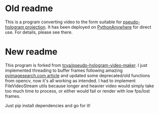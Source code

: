 # Old readme

This is a program converting video to the form suitable for [pseudo-hologram projection](http://www.telegraph.co.uk/technology/mobile-phones/11780393/How-to-turn-your-phone-into-a-3D-hologram-projector.html). It has been deployed on [PythonAnywhere](http://tcya.pythonanywhere.com/) for direct use. For details, please see there.


# New readme

This program is forked from [tcya/pseudo-hologram-video-maker](https://github.com/tcya/pseudo-hologram-video-maker). 
I just implemented threading to buffer frames following amazing [pyimagesearch.com article](https://www.pyimagesearch.com/2017/02/06/faster-video-file-fps-with-cv2-videocapture-and-opencv/) and updated some deprecated/old functions from opencv, now it's all working as intended. 
I had to implement FileVideoStream utils because longer and heavier video would simply take too much time to process, or either would fail or render with low fps/lost frames.

Just pip install dependencies and go for it!
